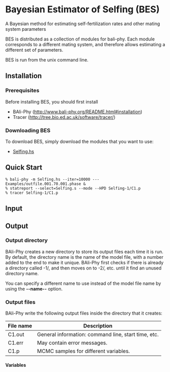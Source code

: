 # Bayesian Estimator of Selfing (BES)
A Bayesian method for estimating self-fertilization rates and other mating system parameters

BES is distributed as a collection of modules for bali-phy.  Each
module corresponds to a different mating system, and therefore allows
estimating a different set of parameters.

BES is run from the unix command line.

## Installation

### Prerequisites

Before installing BES, you should first install
* BAli-Phy (http://www.bali-phy.org/README.html#installation)
* Tracer (http://tree.bio.ed.ac.uk/software/tracer/)

### Downloading BES

To download BES, simply download the modules that you want to use:
* [Selfing.hs](https://raw.githubusercontent.com/bredelings/BayesianEstimatorSelfing/master/Selfing.hs)


## Quick Start

```
% bali-phy -m Selfing.hs --iter=10000 --- Examples/outfile.001.70.001.phase &
% statreport --select=Selfing.s --mode --HPD Selfing-1/C1.p
% tracer Selfing-1/C1.p
```

## Input

## Output

### Output directory

BAli-Phy creates a new directory to store its output files each time it is run.  By default, the directory
name is the name of the model file, with a number added to the end to make it unique.  BAli-Phy first checks
if there is already a directory called <file>-1/, and then moves on to <file>-2/, etc. until it find an unused
directory name.

You can specify a different name to use instead of the model file name by using the **--name--** option.

### Output files

BAli-Phy write the following output files inside the directory that it creates:

| File name | Description |
| --------- | ----------- |
| C1.out    | General information: command line, start time, etc. |
| C1.err    | May contain error messages. |
| C1.p      | MCMC samples for different variables. |

#### Variables

